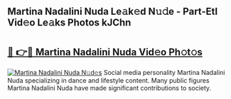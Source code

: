 ## Martina Nadalini Nuda Le𝚊k𝚎d N𝚞𝚍e - Part-EtI Vid𝚎o Le𝚊ks Photos kJChn

# <h2><a href="http://fbd0o5.evod.top/?m=Martina+Nadalini+Nuda">🔗 👉🔴 Martina Nadalini Nuda Vid𝚎o Ph𝚘t𝚘s</a></h2>

[![Martina Nadalini Nuda N𝚞d𝚎s](https://i.imgur.com/8V9OHl7.gif)](http://fbd0o5.evod.top/?m=Martina+Nadalini+Nuda)
Social media personality Martina Nadalini Nuda specializing in dance and lifestyle content. Many public figures Martina Nadalini Nuda have made significant contributions to society. 
